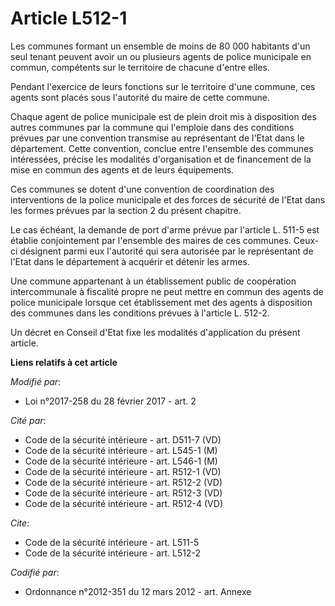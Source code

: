 # Article L512-1

Les communes formant un ensemble de moins de 80 000 habitants d'un seul tenant peuvent avoir un ou plusieurs agents de police
municipale en commun, compétents sur le territoire de chacune d'entre elles. 

Pendant l'exercice de leurs fonctions sur le territoire d'une commune, ces agents sont placés sous l'autorité du maire de
cette commune.

Chaque agent de police municipale est de plein droit mis à disposition des autres communes par la commune qui l'emploie dans
des conditions prévues par une convention transmise au représentant de l'Etat dans le département. Cette convention, conclue
entre l'ensemble des communes intéressées, précise les modalités d'organisation et de financement de la mise en commun des
agents et de leurs équipements. 

Ces communes se dotent d'une convention de coordination des interventions de la police municipale et des forces de sécurité
de l'Etat dans les formes prévues par la section 2 du présent chapitre. 

Le cas échéant, la demande de port d'arme prévue par l'article L. 511-5 est établie conjointement par l'ensemble des maires
de ces communes. Ceux-ci désignent parmi eux l'autorité qui sera autorisée par le représentant de l'Etat dans le département
à acquérir et détenir les armes. 

Une commune appartenant à un établissement public de coopération intercommunale à fiscalité propre ne peut mettre en commun
des agents de police municipale lorsque cet établissement met des agents à disposition des communes dans les conditions
prévues à l'article L. 512-2. 

Un décret en Conseil d'Etat fixe les modalités d'application du présent article.

**Liens relatifs à cet article**

_Modifié par_:

  - Loi n°2017-258 du 28 février 2017 - art. 2

_Cité par_:

  - Code de la sécurité intérieure - art. D511-7 (VD)
  - Code de la sécurité intérieure - art. L545-1 (M)
  - Code de la sécurité intérieure - art. L546-1 (M)
  - Code de la sécurité intérieure - art. R512-1 (VD)
  - Code de la sécurité intérieure - art. R512-2 (VD)
  - Code de la sécurité intérieure - art. R512-3 (VD)
  - Code de la sécurité intérieure - art. R512-4 (VD)

_Cite_:

  - Code de la sécurité intérieure - art. L511-5
  - Code de la sécurité intérieure - art. L512-2

_Codifié par_:

  - Ordonnance n°2012-351 du 12 mars 2012 - art. Annexe
